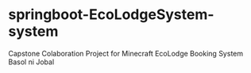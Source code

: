 # springboot-EcoLodgeSystem-system
Capstone Colaboration Project for Minecraft EcoLodge Booking System
Basol ni Jobal
